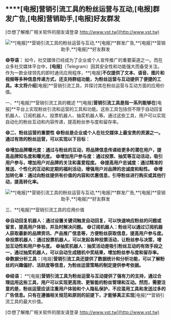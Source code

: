 ## ****[电报]**营销引流工具的粉丝运营与互动,**[电报]**群发广告,**[电报]**营销助手,**[电报]**好友群发**

[😍想了解推广相关软件的朋友请登录 http://www.vst.tw](http://www.vst.tw)

 <center><img src="https://vst.tw/MP4/tuiguang/png/1.png" alt="**[电报]**营销引流工具的粉丝运营与互动,**[电报]**群发广告,**[电报]**营销助手,**[电报]**好友群发"></center>

**😄导语：**
如今，社交媒体已经成为了企业或个人宣传推广的重要渠道之一。而在众多社交媒体平台中，**[电报]**（Telegram）因其安全性和功能强大而备受关注。作为一款全球领先的即时通讯应用程序，**[电报]**不仅提供了文本、语音、图片和视频等多种信息传递方式，还支持群组功能，为粉丝运营与互动提供了便捷的工具。本文将介绍**[电报]**营销引流工具，并探讨其在粉丝运营与互动方面的应用价值。

一、**[电报]**营销引流工具的概述
**[电报]**营销引流工具是指一系列能够在**[电报]**平台上实现粉丝引流和运营的工具和功能。这些工具包括但不限于自动回复机器人、订阅机器人、投票机器人、抽奖机器人等。通过这些工具，用户可以实现自动化的粉丝互动和内容传递，提高粉丝参与度和留存率。

**😄二、粉丝运营的重要性**
**😄粉丝是企业或个人在社交媒体上最宝贵的资源之一。通过有效的粉丝运营，可以实现以下目标：**

**😄增加品牌曝光度：通过与粉丝的互动，将品牌信息传递给更多的潜在用户，提高品牌知名度和曝光度。**
**😄增加用户参与度：通过投票、抽奖等互动活动，吸引用户参与，增加用户对品牌的关注和喜爱程度。**
**😄提高用户忠诚度：通过精准的推送、个性化的互动和定期的福利活动，增强用户对品牌的忠诚度和粘性。**
**😄增加转化率：通过向粉丝提供有价值的内容和优惠信息，引导粉丝进行购买或其他行动，提高转化率。**

 <center><img src="https://vst.tw/MP4/tuiguang/png/3.png" alt="**[电报]**营销引流工具的粉丝运营与互动,**[电报]**群发广告,**[电报]**营销助手,**[电报]**好友群发"></center>

三、**[电报]**营销引流工具的应用价值

**😄自动回复机器人：通过设置关键词触发自动回复，可以快速响应粉丝的问题或留言，提高用户体验，并及时解决问题。**
**😄订阅机器人：粉丝可以通过订阅机器人获取最新的品牌资讯、产品推广信息等，方便粉丝获取信息，提高用户参与度。**
**😄投票机器人：通过投票机器人，可以发起各种投票活动，让粉丝参与决策，增加互动性和用户参与度。**
**😄抽奖机器人：抽奖活动是吸引粉丝互动的有效手段之一，通过抽奖机器人，可以自动生成随机中奖结果，增加粉丝参与度和留存率。**
**😄数据分析工具：**[电报]**营销引流工具还提供了数据统计和分析功能，可以了解粉丝的兴趣偏好、活跃度等信息，为粉丝运营策略的制定提供参考依据。**

**😄结语：**
**[电报]**营销引流工具为粉丝运营与互动提供了强有力的支持，通过合理运用这些工具，用户可以实现更高效、更智能的粉丝管理和互动。然而，需要注意的是，粉丝运营应该注重用户体验和个人隐私保护，不应滥用工具和发送过多的广告信息。只有在遵循相关规范和原则的前提下，才能够真正实现**[电报]**营销引流工具的最大价值。

[😍想了解推广相关软件的朋友请登录 http://www.vst.tw](http://www.vst.tw)



